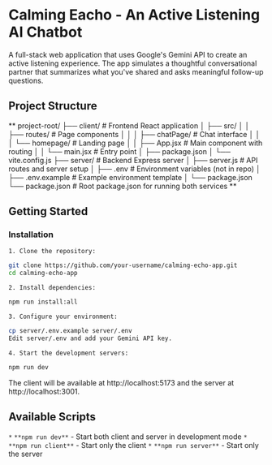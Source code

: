 # Calming Eacho - An Active Listening AI Chatbot

A full-stack web application that uses Google's Gemini API to create an active listening experience. The app simulates a thoughtful conversational partner that summarizes what you've shared and asks meaningful follow-up questions.


## Project Structure

**
project-root/
├── client/               # Frontend React application
│   ├── src/
│   │   ├── routes/       # Page components
│   │   │   ├── chatPage/ # Chat interface
│   │   │   └── homepage/ # Landing page
│   │   ├── App.jsx       # Main component with routing
│   │   └── main.jsx      # Entry point
│   ├── package.json
│   └── vite.config.js
├── server/               # Backend Express server
│   ├── server.js         # API routes and server setup
│   ├── .env              # Environment variables (not in repo)
│   ├── .env.example      # Example environment template
│   └── package.json
└── package.json          # Root package.json for running both services
**

## Getting Started

### Installation

`1. Clone the repository:`
```bash
git clone https://github.com/your-username/calming-echo-app.git
cd calming-echo-app
```

`2. Install dependencies:`
```bash
npm run install:all
```

`3. Configure your environment:`
```bash
cp server/.env.example server/.env
Edit server/.env and add your Gemini API key.
```

`4. Start the development servers:`
```bash
npm run dev
```
The client will be available at http://localhost:5173 and the server at http://localhost:3001.

## Available Scripts
`*` `**npm run dev**` - Start both client and server in development mode
`*` `**npm run client**` - Start only the client
`*` `**npm run server**` - Start only the server